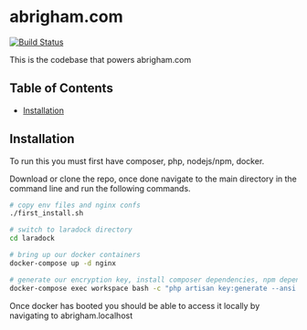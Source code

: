 # abrigham.com
[![Build Status](https://travis-ci.org/abrigham1/abrigham.svg?branch=master)](https://travis-ci.org/abrigham1/abrigham)

This is the codebase that powers abrigham.com

## Table of Contents
* [Installation](#installation)

## Installation
To run this you must first have composer, php, nodejs/npm, docker.

Download or clone the repo, once done navigate to the main directory in the command line and run the following commands.
```bash
# copy env files and nginx confs
./first_install.sh

# switch to laradock directory
cd laradock

# bring up our docker containers
docker-compose up -d nginx

# generate our encryption key, install composer dependencies, npm dependencies, and compile webpack assets from within workspace container
docker-compose exec workspace bash -c "php artisan key:generate --ansi && composer install -n && && yarn install && npm run dev"
```

Once docker has booted you should be able to access it locally by navigating to abrigham.localhost